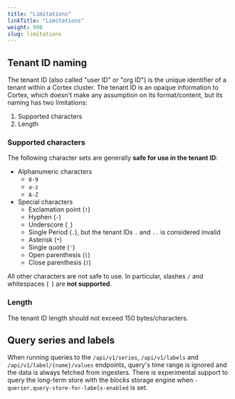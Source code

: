 ```yaml
---
title: "Limitations"
linkTitle: "Limitations"
weight: 998
slug: limitations
---
```


## Tenant ID naming

The tenant ID (also called "user ID" or "org ID") is the unique identifier of a tenant within a Cortex cluster. The tenant ID is an opaque information to Cortex, which doesn't make any assumption on its format/content, but its naming has two limitations:

1. Supported characters
2. Length

### Supported characters

The following character sets are generally **safe for use in the tenant ID**:

- Alphanumeric characters
  - `0-9`
  - `a-z`
  - `A-Z`
- Special characters
  - Exclamation point (`!`)
  - Hyphen (`-`)
  - Underscore (`_`)
  - Single Period (`.`), but the tenant IDs `.` and `..` is considered invalid
  - Asterisk (`*`)
  - Single quote (`'`)
  - Open parenthesis (`(`)
  - Close parenthesis (`)`)

All other characters are not safe to use. In particular, slashes `/` and whitespaces (` `) are **not supported**.

### Length

The tenant ID length should not exceed 150 bytes/characters.

## Query series and labels

When running queries to the `/api/v1/series`, `/api/v1/labels` and `/api/v1/label/{name}/values` endpoints, query's time range is ignored and the data is always fetched from ingesters. There is experimental support to query the long-term store with the *blocks* storage engine when `-querier.query-store-for-labels-enabled` is set.
